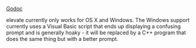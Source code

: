 [Godoc](http://godoc.org/github.com/getlantern/elevate)

elevate currently only works for OS X and Windows. The Windows support
currently uses a Visual Basic script that ends up displaying a confusing prompt
and is generally hoaky - it will be replaced by a C++ program that does the same
thing but with a better prompt.